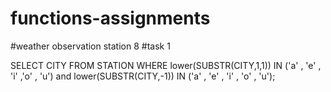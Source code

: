 # functions-assignments
#weather observation station 8
#task 1


SELECT CITY
FROM STATION
WHERE lower(SUBSTR(CITY,1,1)) IN  ('a' , 'e' , 'i' ,'o' , 'u') and
                lower(SUBSTR(CITY,-1)) IN ('a' , 'e' , 'i' , 'o' , 'u');
